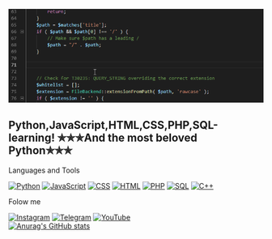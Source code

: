 [![Header](https://github.com/Mirbek-W/Mirbek-w/blob/main/assets/gifprof.gif)](https://www.sololearn.com/profile/12493044)

## Python,JavaScript,HTML,CSS,PHP,SQL-learning! ✯✯✯And the most beloved Python✯✯✯

Languages and Tools

[![Python](https://img.shields.io/badge/-Python-090909?style=for-the-badge&logo=Python)](/assets/Python.png)
[![JavaScript](https://img.shields.io/badge/-JavaScript-090909?style=for-the-badge&logo=JavaScript&logoColor=FFDD55)](/assets/JS.png)
[![CSS](https://img.shields.io/badge/-Css-090909?style=for-the-badge&logo=Css&logoColor=FFDD55)](/assets/JS.png)
[![HTML](https://img.shields.io/badge/-Html-090909?style=for-the-badge&logo=Html&logoColor=FFDD55)](/assets/Html.png)
[![PHP](https://img.shields.io/badge/-PHP-090909?style=for-the-badge&logo=PHP&logoColor=23AAF2)](/assets/PHP.png)
[![SQL](https://img.shields.io/badge/-SQL-090909?style=for-the-badge&logo=mysql&logoColor=23A8F2)](/assets/SQL.png)
[![С++](https://img.shields.io/badge/-C++-090909?style=for-the-badge&logo=C%2B%2B&logoColor=00599C)](/assets/C%2B%2B.png)

Folow me

[![Instagram](https://img.shields.io/badge/-Instagram-090909?style=for-the-badge&logo=Instagram&logoColor=DD4F43)](https://www.instagram.com/mirbek_w/)
[![Telegram](https://img.shields.io/badge/-Telegram-090909?style=for-the-badge&logo=Telegram&logoColor=23A8F2)](https://t.me/Mirbek_w)
[![YouTube](https://img.shields.io/badge/-YouTube-090909?style=for-the-badge&logo=YouTube&logoColor=FF0000)](https://www.youtube.com/channel/UCc6raHjNhP_prXed3tP-h9A)<br>
[![Anurag's GitHub stats](https://github-readme-stats.vercel.app/api?username=Mirbek-W&show_icons=true&theme=radical)](https://github.com/anuraghazra/github-readme-stats)
